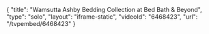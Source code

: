 {
    "title": "Wamsutta Ashby Bedding Collection at Bed Bath & Beyond",
    "type": "solo",
    "layout": "iframe-static",
    "videoId": "6468423",
    "url": "\/tvpembed\/6468423"
}